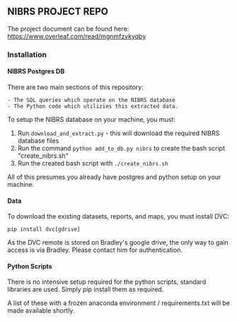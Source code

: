 ## NIBRS PROJECT REPO

The project document can be found here: https://www.overleaf.com/read/mgnmfzvkyqby


### Installation

#### NIBRS Postgres DB

There are two main sections of this repository:

    - The SQL queries which operate on the NIBRS database 
    - The Python code which utilizies this extracted data.

To setup the NIBRS database on your machine, you must:

1. Run `download_and_extract.py` - this will download the required NIBRS database files
2. Run the command `python add_to_db.py nibrs` to create the bash script "create_nibrs.sh"
3. Run the created bash script with `./create_nibrs.sh`

All of this presumes you already have postgres and python setup on your machine.

#### Data

To download the existing datasets, reports, and maps, you must install DVC:

`pip install dvc[gdrive]`

As the DVC remote is stored on Bradley's google drive, the only way to gain access is via Bradley. Please contact him for authentication.


#### Python Scripts

There is no intensive setup required for the python scripts, standard libraries are used. Simply pip install them as required.

A list of these with a frozen anaconda environment / requirements.txt will be made available shortly.


